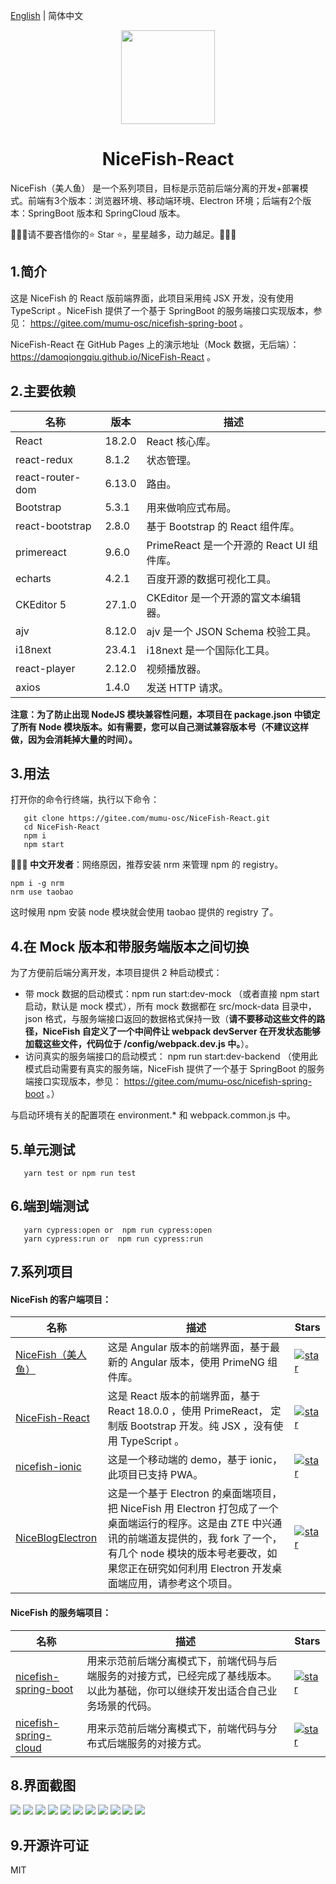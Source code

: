 [English](README.en.md) | 简体中文

<p align="center">
    <img width="150" src="https://gitee.com/mumu-osc/NiceFish/raw/master/src/assets/imgs/nice-fish.png">
</p>

<h1 align="center">NiceFish-React</h1>

<p align="left">
NiceFish（美人鱼） 是一个系列项目，目标是示范前后端分离的开发+部署模式。前端有3个版本：浏览器环境、移动端环境、Electron 环境；后端有2个版本：SpringBoot 版本和 SpringCloud 版本。
</p>

<p>
🚀🚀🚀请不要吝惜你的⭐️ Star ⭐️，星星越多，动力越足。🚀🚀🚀
</p>

## 1.简介

这是 NiceFish 的 React 版前端界面，此项目采用纯 JSX 开发，没有使用 TypeScript 。NiceFish 提供了一个基于 SpringBoot 的服务端接口实现版本，参见： https://gitee.com/mumu-osc/nicefish-spring-boot 。

NiceFish-React 在 GitHub Pages 上的演示地址（Mock 数据，无后端）： https://damoqiongqiu.github.io/NiceFish-React 。

## 2.主要依赖

| 名称             | 版本   | 描述                                      |
| ---------------- | ------ | ----------------------------------------- |
| React            | 18.2.0 | React 核心库。                            |
| react-redux      | 8.1.2  | 状态管理。                                |
| react-router-dom | 6.13.0 | 路由。                                    |
| Bootstrap        | 5.3.1  | 用来做响应式布局。                        |
| react-bootstrap  | 2.8.0  | 基于 Bootstrap 的 React 组件库。          |
| primereact       | 9.6.0  | PrimeReact 是一个开源的 React UI 组件库。 |
| echarts          | 4.2.1  | 百度开源的数据可视化工具。                |
| CKEditor 5       | 27.1.0 | CKEditor 是一个开源的富文本编辑器。       |
| ajv              | 8.12.0 | ajv 是一个 JSON Schema 校验工具。         |
| i18next          | 23.4.1 | i18next 是一个国际化工具。                |
| react-player     | 2.12.0 | 视频播放器。                              |
| axios            | 1.4.0  | 发送 HTTP 请求。                          |

**注意：为了防止出现 NodeJS 模块兼容性问题，本项目在 package.json 中锁定了所有 Node 模块版本。如有需要，您可以自己测试兼容版本号（不建议这样做，因为会消耗掉大量的时间）。**

## 3.用法

打开你的命令行终端，执行以下命令：

```
   git clone https://gitee.com/mumu-osc/NiceFish-React.git
   cd NiceFish-React
   npm i
   npm start
```

**🚀🚀🚀 中文开发者**：网络原因，推荐安装 nrm 来管理 npm 的 registry。

    npm i -g nrm
    nrm use taobao

这时候用 npm 安装 node 模块就会使用 taobao 提供的 registry 了。

## 4.在 Mock 版本和带服务端版本之间切换

为了方便前后端分离开发，本项目提供 2 种启动模式：

- 带 mock 数据的启动模式：npm run start:dev-mock （或者直接 npm start 启动，默认是 mock 模式），所有 mock 数据都在 src/mock-data 目录中，json 格式，与服务端接口返回的数据格式保持一致（**请不要移动这些文件的路径，NiceFish 自定义了一个中间件让 webpack devServer 在开发状态能够加载这些文件，代码位于 /config/webpack.dev.js 中。**）。
- 访问真实的服务端接口的启动模式： npm run start:dev-backend （使用此模式启动需要有真实的服务端，NiceFish 提供了一个基于 SpringBoot 的服务端接口实现版本，参见： https://gitee.com/mumu-osc/nicefish-spring-boot 。）

与启动环境有关的配置项在 environment.\* 和 webpack.common.js 中。

## 5.单元测试

```
   yarn test or npm run test
```

## 6.端到端测试

```
   yarn cypress:open or  npm run cypress:open
   yarn cypress:run or  npm run cypress:run
```

## 7.系列项目

<h4>NiceFish 的客户端项目：</h4>

| 名称 | 描述 | Stars |
| --- | --- | --- |
| [NiceFish（美人鱼）](http://git.oschina.net/mumu-osc/NiceFish/) | 这是 Angular 版本的前端界面，基于最新的 Angular 版本，使用 PrimeNG 组件库。 | <a href='https://gitee.com/mumu-osc/NiceFish/stargazers'><img src='https://gitee.com/mumu-osc/NiceFish/badge/star.svg?theme=gvp' alt='star'></img></a> |
| [NiceFish-React](https://gitee.com/mumu-osc/NiceFish-React) | 这是 React 版本的前端界面，基于 React 18.0.0 ，使用 PrimeReact， 定制版 Bootstrap 开发。纯 JSX ，没有使用 TypeScript 。 | <a href='https://gitee.com/mumu-osc/NiceFish-React/stargazers'><img src='https://gitee.com/mumu-osc/NiceFish-React/badge/star.svg?theme=dark' alt='star'></img></a> |
| [nicefish-ionic](http://git.oschina.net/mumu-osc/nicefish-ionic) | 这是一个移动端的 demo，基于 ionic，此项目已支持 PWA。 | <a href='https://gitee.com/mumu-osc/nicefish-ionic/stargazers'><img src='https://gitee.com/mumu-osc/nicefish-ionic/badge/star.svg?theme=dark' alt='star'></img></a> |
| [NiceBlogElectron](https://gitee.com/mumu-osc/NiceBlogElectron) | 这是一个基于 Electron 的桌面端项目，把 NiceFish 用 Electron 打包成了一个桌面端运行的程序。这是由 ZTE 中兴通讯的前端道友提供的，我 fork 了一个，有几个 node 模块的版本号老要改，如果您正在研究如何利用 Electron 开发桌面端应用，请参考这个项目。 | <a href='https://gitee.com/mumu-osc/NiceBlogElectron/stargazers'><img src='https://gitee.com/mumu-osc/NiceBlogElectron/badge/star.svg?theme=dark' alt='star'></img></a> |

<h4>NiceFish 的服务端项目：</h4>

| 名称 | 描述 | Stars |
| --- | --- | --- |
| [nicefish-spring-boot](https://gitee.com/mumu-osc/nicefish-spring-boot) | 用来示范前后端分离模式下，前端代码与后端服务的对接方式，已经完成了基线版本。以此为基础，你可以继续开发出适合自己业务场景的代码。 | <a href='https://gitee.com/mumu-osc/nicefish-spring-boot/stargazers'><img src='https://gitee.com/mumu-osc/nicefish-spring-boot/badge/star.svg?theme=dark' alt='star'></img></a> |
| [nicefish-spring-cloud](https://gitee.com/mumu-osc/nicefish-spring-cloud) | 用来示范前后端分离模式下，前端代码与分布式后端服务的对接方式。 | <a href='https://gitee.com/mumu-osc/nicefish-spring-cloud/stargazers'><img src='https://gitee.com/mumu-osc/nicefish-spring-cloud/badge/star.svg?theme=dark' alt='star'></img></a> |

## 8.界面截图

<img src="https://gitee.com/mumu-osc/NiceFish-React/raw/master/src/assets/images/1.png">

<img src="https://gitee.com/mumu-osc/NiceFish-React/raw/master/src/assets/images/2.png">

<img src="https://gitee.com/mumu-osc/NiceFish-React/raw/master/src/assets/images/3.png">

<img src="https://gitee.com/mumu-osc/NiceFish-React/raw/master/src/assets/images/4.png">

<img src="https://gitee.com/mumu-osc/NiceFish-React/raw/master/src/assets/images/5.png">

<img src="https://gitee.com/mumu-osc/NiceFish-React/raw/master/src/assets/images/6.png">

<img src="https://gitee.com/mumu-osc/NiceFish-React/raw/master/src/assets/images/7.png">

<img src="https://gitee.com/mumu-osc/NiceFish-React/raw/master/src/assets/images/8.png">

<img src="https://gitee.com/mumu-osc/NiceFish-React/raw/master/src/assets/images/9.png">

<img src="https://gitee.com/mumu-osc/NiceFish-React/raw/master/src/assets/images/11.png">

<img src="https://gitee.com/mumu-osc/NiceFish-React/raw/master/src/assets/images/12.png">

## 9.开源许可证

MIT
